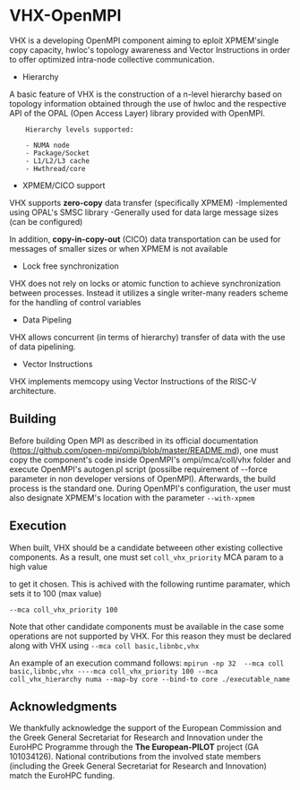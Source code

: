 # VHX-OpenMPI
VHX is a developing OpenMPI component aiming to eploit XPMEM'single copy capacity, hwloc's topology awareness and Vector Instructions in order to offer optimized intra-node collective communication.


* Hierarchy

A basic feature of VHX is the construction of a n-level hierarchy based on topology information obtained through the use of hwloc and the respective API of the OPAL (Open Access Layer) library provided with OpenMPI.
 
        Hierarchy levels supported:

        - NUMA node
        - Package/Socket
        - L1/L2/L3 cache
        - Hwthread/core
        
* XPMEM/CICO support

VHX supports **zero-copy** data transfer (specifically XPMEM)
        -Implemented using OPAL's SMSC library
        -Generally used for data large message sizes (can be configured)

In addition, **copy-in-copy-out** (CICO) data transportation can be used for messages of smaller sizes or when XPMEM is not available

* Lock free synchronization

VHX does not rely on locks or atomic function to achieve synchronization between processes. Instead it utilizes a single writer-many readers scheme for the handling of control variables
  
* Data Pipeling 

VHX allows concurrent (in terms of hierarchy) transfer of data  with the use of data pipelining.

* Vector Instructions

VHX implements memcopy using Vector Instructions of the RISC-V architecture.

## Building

Before building Open MPI as described in its official documentation (<https://github.com/open-mpi/ompi/blob/master/README.md>), one must copy the component's code inside OpenMPI's ompi/mca/coll/vhx folder and execute OpenMPI's autogen.pl script (possilbe requirement of --force parameter in non developer versions of OpenMPI). Afterwards, the build process is the standard one. During OpenMPI's configuration, the user must also designate XPMEM's location with the parameter `--with-xpmem`

## Execution

When built, VHX should be a candidate betweeen other existing collective components. As a result, one must set `coll_vhx_priority` MCA param to a high value

 to get it chosen. This is achived with the following runtime paramater, which sets it to 100 (max value)
 
 `--mca coll_vhx_priority 100`
 
 Note that other candidate components must be available in the case some operations are not supported by VHX. For this reason they must be declared along with VHX using
 `--mca coll basic,libnbc,vhx`
 
 An example of an execution command follows:
   `mpirun -np 32  --mca coll basic,libnbc,vhx ----mca coll_vhx_priority 100 --mca coll_vhx_hierarchy numa --map-by core --bind-to core ./executable_name`
 
 
 
 ##  Acknowledgments

We thankfully acknowledge the support of the European Commission and the Greek
General Secretariat for Research and Innovation under the EuroHPC Programme
through the **The European-PILOT** project (GA 101034126). National contributions from the
involved state members (including the Greek General Secretariat for Research
and Innovation) match the EuroHPC funding.
